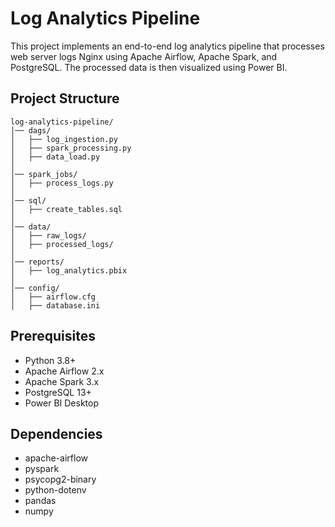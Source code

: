 # Log Analytics Pipeline

This project implements an end-to-end log analytics pipeline that processes web server logs Nginx using Apache Airflow, Apache Spark, and PostgreSQL. The processed data is then visualized using Power BI.

## Project Structure

```
log-analytics-pipeline/
│── dags/                   
│   ├── log_ingestion.py      
│   ├── spark_processing.py 
│   ├── data_load.py         
│
│── spark_jobs/               
│   ├── process_logs.py        
│
│── sql/                       
│   ├── create_tables.sql      
│
│── data/                     
│   ├── raw_logs/             
│   ├── processed_logs/       
│
│── reports/                   
│   ├── log_analytics.pbix     
│
│── config/                    
│   ├── airflow.cfg            
│   ├── database.ini           
```

## Prerequisites

- Python 3.8+
- Apache Airflow 2.x
- Apache Spark 3.x
- PostgreSQL 13+
- Power BI Desktop


## Dependencies

- apache-airflow
- pyspark
- psycopg2-binary
- python-dotenv
- pandas
- numpy



